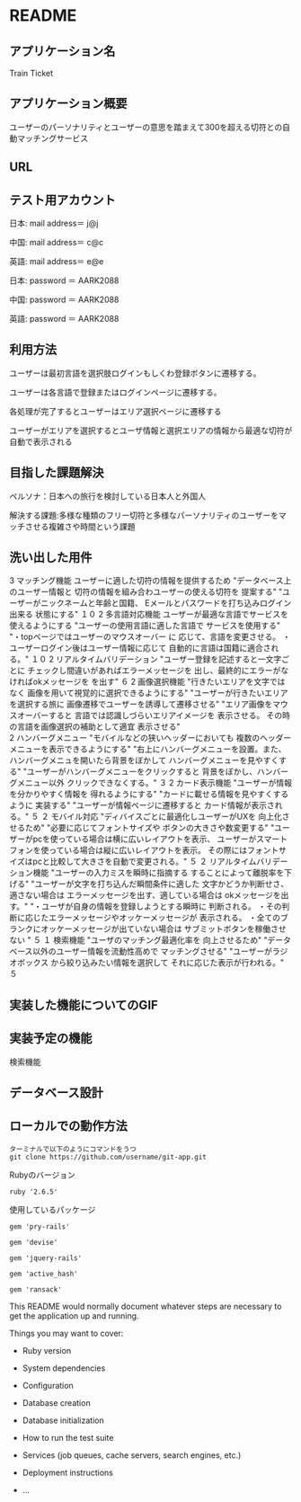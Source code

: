# README

## アプリケーション名

Train Ticket

## アプリケーション概要

ユーザーのパーソナリティとユーザーの意思を踏まえて300を超える切符との自動マッチングサービス

## URL


## テスト用アカウント

日本: mail address＝ j@j

中国: mail address＝ c@c

英語: mail address＝ e@e

日本: password ＝ AARK2088	

中国: password ＝ AARK2088

英語: password ＝ AARK2088

## 利用方法

ユーザーは最初言語を選択肢ログインもしくわ登録ボタンに遷移する。

ユーザーは各言語で登録またはログインページに遷移する。

各処理が完了するとユーザーはエリア選択ページに遷移する

ユーザーがエリアを選択するとユーザ情報と選択エリアの情報から最適な切符が自動で表示される

## 目指した課題解決

ペルソナ：日本への旅行を検討している日本人と外国人

解決する課題:多様な種類のフリー切符と多様なパーソナリティのユーザーをマッチさせる複雑さや時間という課題

## 洗い出した用件

3	マッチング機能	ユーザーに適した切符の情報を提供するため	"データベース上のユーザー情報と
切符の情報を組み合わユーザーの使える切符を
提案する"	"ユーザーがニックネームと年齢と国籍、
Eメールとパスワードを打ち込みログイン出来る
状態にする"	１０
2	多言語対応機能	ユーザーが最適な言語でサービスを使えるようにする	"ユーザーの使用言語に適した言語で
サービスを使用する"	"・topページではユーザーのマウスオーバー に
応じて、言語を変更させる。
・ユーザーログイン後はユーザー情報に応じて
自動的に言語は国籍に適合される。"	１０
2	リアルタイムバリデーション		"ユーザー登録を記述すると一文字ごとに
チェックし間違いがあればエラーメッセージを
出し、最終的にエラーがなければokメッセージを
を出す"		６
2	画像選択機能	"行きたいエリアを文字ではなく
画像を用いて視覚的に選択できるようにする"	"ユーザーが行きたいエリアを選択する旅に
画像遷移でユーザーを誘導して遷移させる"	"エリア画像をマウスオーバーすると
言語では認識しづらいエリアイメージを
表示させる。
その時の言語を画像選択の補助として適宜
表示させる"	
2	ハンバーグメニュー	"モバイルなどの狭いヘッダーにおいても
複数のヘッダーメニューを表示できるようにする"	"右上にハンバーグメニューを設置。また、
ハンバーグメニュを開いたら背景をぼかして
ハンバーグメニューを見やすくする"	"ユーザーがハンバーグメニューをクリックすると
背景をぼかし、ハンバーグメニュー以外
クリックできなくする。"	３
2	カード表示機能	"ユーザーが情報を分かりやすく情報を
得れるようにする"	"カードに載せる情報を見やすくするように
実装する"	"ユーザーが情報ページに遷移すると
カード情報が表示される。"	５
２	モバイル対応	"ディバイスごとに最適化しユーザーがUXを
向上化させるため"	"必要に応じてフォントサイズや
ボタンの大きさや数変更する"	"ユーザーがpcを使っている場合は横に広いレイアウトを表示、
ユーザーがスマートフォンを使っている場合は縦に広いレイアウトを表示。
その際にはフォントサイズはpcと比較して大きさを自動で変更される。"	５
２	リアルタイムバリデーション機能	"ユーザーの入力ミスを瞬時に指摘する
することによって離脱率を下げる"	"ユーザーが文字を打ち込んだ瞬間条件に適した
文字かどうか判断せさ、適さない場合は
エラーメッセージを出す、適している場合は
okメッセージを出す。"	"・ユーザが自身の情報を登録しようとする瞬時に
判断される。
・その判断に応じたエラーメッセージやオッケーメッセージが
表示される。
・全てのブランクにオッケーメッセージが出ていない場合は
サブミットボタンを稼働させない
"	５
１	検索機能	"ユーザのマッチング最適化率を
向上させるため"	"データベース以外のユーザー情報を流動性高めで
マッチングさせる"	"ユーザーがラジオボックス から絞り込みたい情報を選択して
それに応じた表示が行われる。"	５

## 実装した機能についてのGIF

## 実装予定の機能

検索機能

## データベース設計

## ローカルでの動作方法
  
	ターミナルで以下のようにコマンドをうつ
    git clone https://github.com/username/git-app.git
  Rubyのバージョン

    ruby '2.6.5'

  使用しているパッケージ

    gem 'pry-rails'

    gem 'devise'

    gem 'jquery-rails'

    gem 'active_hash'

    gem 'ransack'

This README would normally document whatever steps are necessary to get the
application up and running.

Things you may want to cover:

* Ruby version

* System dependencies

* Configuration

* Database creation

* Database initialization

* How to run the test suite

* Services (job queues, cache servers, search engines, etc.)

* Deployment instructions

* ...
